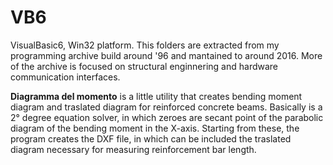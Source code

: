 # VB6
VisualBasic6, Win32 platform.
This folders are extracted from my programming archive build around '96 and mantained to around 2016.
More of the archive is focused on structural enginnering and hardware communication interfaces.

**Diagramma del momento** is a little utility that creates bending moment diagram and traslated diagram for reinforced concrete beams.
Basically is a 2° degree equation solver, in which zeroes are secant point of the parabolic diagram of the bending moment in the X-axis.
Starting from these, the program creates the DXF file, in which can be included the traslated diagram necessary for measuring reinforcement bar length.


